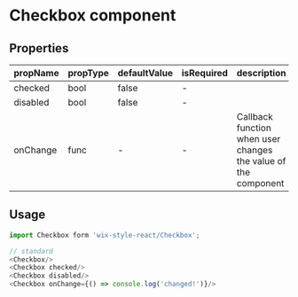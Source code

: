 # Checkbox component

## Properties

| propName | propType | defaultValue | isRequired | description |
|----------|----------|--------------|------------|-------------|
| checked | bool | false | - | |
| disabled | bool | false | - | |
| onChange | func | - | - | Callback function when user changes the value of the component |

## Usage

```js
import Checkbox form 'wix-style-react/Checkbox';

// standard
<Checkbox/>
<Checkbox checked/>
<Checkbox disabled/>
<Checkbox onChange={() => console.log('changed!')}/>
